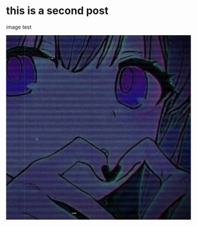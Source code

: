 # this is a second post

image test

<p align="center">
  <img src="/asset/luv.png" alt="test image"/>
</p>